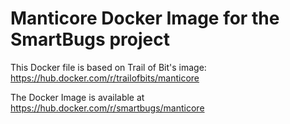# Manticore Docker Image for the SmartBugs project

This Docker file is based on Trail of Bit's image: https://hub.docker.com/r/trailofbits/manticore

The Docker Image is available at https://hub.docker.com/r/smartbugs/manticore


